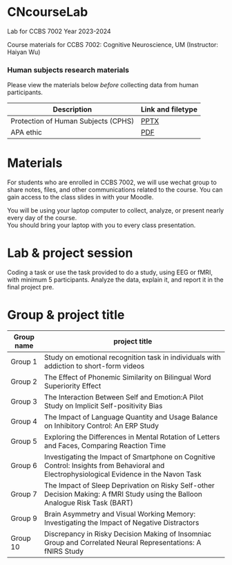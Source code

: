 # CNcourseLab
Lab for  CCBS 7002
Year 2023-2024

Course materials for CCBS 7002:  Cognitive Neuroscience, UM (Instructor: Haiyan Wu)


### Human subjects research materials

Please view the materials below *before* collecting data from human participants.

| Description | Link and filetype |
|-------------|-------------------|
| Protection of Human Subjects (CPHS) | [PPTX](https://github.com/ContextLab/experimental-psychology/raw/main/slides/CPHS_presentation.pptx) |
| APA ethic | [PDF](https://github.com/haiyan0305/CNcourseLab/blob/main/%E9%99%84%E4%BB%B6%201%20%E3%80%8AAPA%20%E9%81%93%E5%BE%B7%E5%87%86%E5%88%99%EF%BC%882002%EF%BC%89%E3%80%8B%20.pdf) |



# Materials

For  students who are enrolled in CCBS 7002, we will use wechat group to share notes, files, and other communications related to the course.  You can gain access to the class slides in with your Moodle.

You will be using your laptop computer to collect, analyze, or present nearly every day of the course.  
You should bring your laptop with you to every class presentation.


# Lab & project session

Coding a task or use the task provided to do a study, using EEG or fMRI, with minimum 5 participants. Analyze the data, explain it, and report it in the final project pre.


# Group & project title

| Group name | project title |
|-------------|-------------------|
| Group 1 | Study on emotional recognition task in individuals with addiction to short-form videos |
| Group 2 | The Effect of Phonemic Similarity on Bilingual Word Superiority Effect |
| Group 3 | The Interaction Between Self and Emotion:A Pilot Study on Implicit Self-positivity Bias |
| Group 4 | The Impact of Language Quantity and Usage Balance on Inhibitory Control: An ERP Study |
| Group 5 | Exploring the Differences in Mental Rotation of Letters and Faces, Comparing Reaction Time |
| Group 6 | Investigating the Impact of Smartphone on  Cognitive Control: Insights from Behavioral and Electrophysiological Evidence in the Navon Task​ |
| Group 7 | The Impact of Sleep Deprivation on Risky Self-other Decision Making: A fMRI Study using the Balloon Analogue Risk Task (BART)
| Group 9 | Brain Asymmetry and Visual Working Memory: Investigating the Impact of Negative Distractors |
| Group 10 | Discrepancy in Risky Decision Making of Insomniac Group and Correlated Neural Representations: A fNIRS Study

